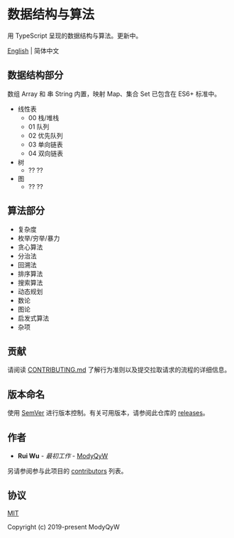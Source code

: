# 数据结构与算法

用 TypeScript 呈现的数据结构与算法。更新中。

[English](README.md) | 简体中文

## 数据结构部分

数组 Array 和 串 String 内置，映射 Map、集合 Set 已包含在 ES6+ 标准中。

- 线性表
  - 00 栈/堆栈
  - 01 队列
  - 02 优先队列
  - 03 单向链表
  - 04 双向链表
- 树
  - ?? ??
- 图
  - ?? ??

## 算法部分

- 复杂度
- 枚举/穷举/暴力
- 贪心算法
- 分治法
- 回溯法
- 排序算法
- 搜索算法
- 动态规划
- 数论
- 图论
- 启发式算法
- 杂项

## 贡献

请阅读 [CONTRIBUTING.md](./CONTRIBUTING.md) 了解行为准则以及提交拉取请求的流程的详细信息。

## 版本命名

使用 [SemVer](http://semver.org/) 进行版本控制。有关可用版本，请参阅此仓库的 [releases](https://github.com/ModyQyW/vue2-vuetify-admin/releases)。

## 作者

- **Rui Wu** - *最初工作* - [ModyQyW](https://github.com/ModyQyW)

另请参阅参与此项目的 [contributors](https://github.com/ModyQyW/vue2-vuetify-admin/contributors) 列表。

## 协议

[MIT](./LICENSE)

Copyright (c) 2019-present ModyQyW
